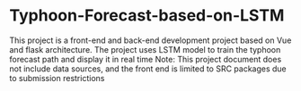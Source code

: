 # Typhoon-Forecast-based-on-LSTM
This project is a front-end and back-end development project based on Vue and flask architecture. The project uses LSTM model to train the typhoon forecast path and display it in real time
Note: This project document does not include data sources, and the front end is limited to SRC packages due to submission restrictions
